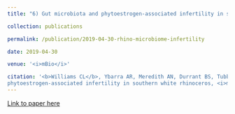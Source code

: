 ```yaml
---
title: "6) Gut microbiota and phytoestrogen-associated infertility in southern white rhinoceros"

collection: publications

permalink: /publication/2019-04-30-rhino-microbiome-infertility

date: 2019-04-30

venue: '<i>mBio</i>'

citation: '<b>Williams CL</b>, Ybarra AR, Meredith AN, Durrant BS, Tubbs CW. (2019) Gut microbiota and
phytoestrogen-associated infertility in southern white rhinoceros, <i>mBio</i> 10(2) e00311-19.'
---
```


[Link to paper here](https://journals.asm.org/doi/10.1128/mbio.00311-19)

